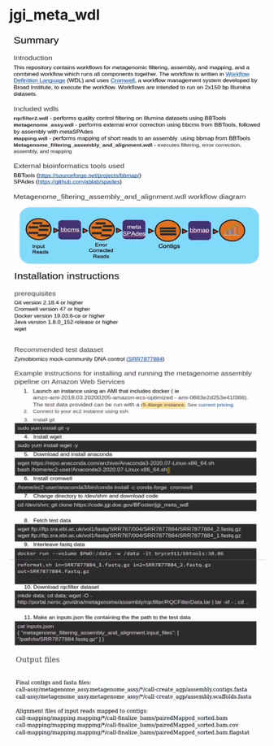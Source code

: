 # jgi_meta_wdl

![alt text](images/1.png "Titll")
![alt text](images/2.png "Titll")
![alt text](images/3.png "Titll")
![alt text](images/4.png "Titll")
